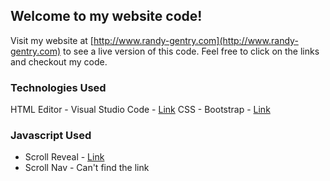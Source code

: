 ## Welcome to my website code!

Visit my website at [http://www.randy-gentry.com](http://www.randy-gentry.com) to see a live version of this code. Feel free to click on the links and checkout my code.

### Technologies Used

HTML Editor - Visual Studio Code - [Link](https://code.visualstudio.com/)
CSS - Bootstrap - [Link](https://getbootstrap.com/)

### Javascript Used

- Scroll Reveal - [Link](https://scrollrevealjs.org/)
- Scroll Nav - Can't find the link

